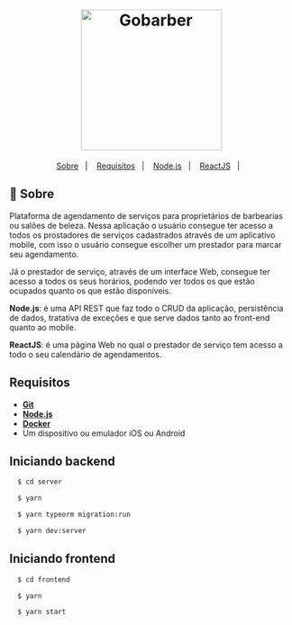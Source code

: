 <h1 align="center">
    <img alt="Gobarber" src="https://ik.imagekit.io/hwyksvj4iv/gobarber_19xmN2BUU.svg" width="250px" />
</h1>

<p align="center">
  <a href="#page_with_curl-sobre">Sobre</a>&nbsp;&nbsp;&nbsp;|&nbsp;&nbsp;&nbsp;
  <a href="#books-requisitos">Requisitos</a>&nbsp;&nbsp;&nbsp;|&nbsp;&nbsp;&nbsp;
  <a href="#gear-iniciando-backend">Node.js</a>&nbsp;&nbsp;&nbsp;|&nbsp;&nbsp;&nbsp;
  <a href="#computer-iniciando-frontend">ReactJS</a>&nbsp;&nbsp;&nbsp;|&nbsp;&nbsp;&nbsp;
</p>


## :page_with_curl: Sobre

Plataforma de agendamento de serviços para proprietários de barbearias ou salões de beleza. Nessa aplicação o usuário consegue ter acesso a todos os prostadores de serviços cadastrados através de um aplicativo mobile, com isso o usuário consegue escolher um prestador para marcar seu agendamento.

Já o prestador de serviço, através de um interface Web, consegue ter acesso a todos os seus horários, podendo ver todos os que estão ocupados quanto os que estão disponíveis.

**Node.js**: é uma API REST que faz todo o CRUD da aplicação, persistência de dados, tratativa de exceções e que serve dados tanto ao front-end quanto ao mobile.

**ReactJS**: é uma página Web no qual o prestador de serviço tem acesso a todo o seu calendário de agendamentos.


## Requisitos
- [**Git**](https://git-scm.com/)
- [**Node.js**](https://nodejs.org/en/)
- [**Docker**](https://www.docker.com/)
- Um dispositivo ou emulador iOS ou Android

## Iniciando backend
```bash
  $ cd server

  $ yarn

  $ yarn typeorm migration:run

  $ yarn dev:server
```

## Iniciando frontend
```bash
  $ cd frontend

  $ yarn

  $ yarn start
```
